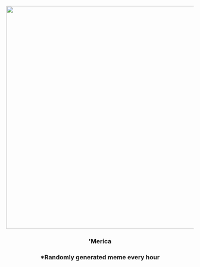 <p align="center">
        <img src="https://i.redd.it/112s1ot55f291.jpg" width="600" height="600">
        </p>
        <h3 align="center">'Merica</h3>
        <h3 align="center">*Randomly generated meme every hour</h3>
    